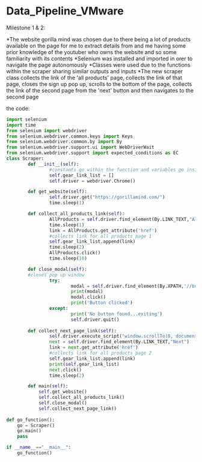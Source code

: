 # Data_Pipeline_VMware
Milestone 1 & 2:

*The website gorilla mind was chosen due to there being a lot of products available on the page for me to extract details from and me having some prior knowledge of the youtuber who owns the website and so some familiarity with its  contents
*Selenium was installed and imported in orer to navigate the page autonomously
*Classes were used due to the functions within the scraper sharing similar outputs and inputs
*The new scraper class collects the link of the 'all products' page, collects the link of that page, closes the sign up pop up, scrolls to the bottom of the page, collects the link of the second page from the 'next' button and then navigates to the second page

the code:
```python
import selenium
import time
from selenium import webdriver
from selenium.webdriver.common.keys import Keys
from selenium.webdriver.common.by import By
from selenium.webdriver.support.ui import WebDriverWait
from selenium.webdriver.support import expected_conditions as EC
class Scraper:
        def __init__(self):
                #constants go within the function and variables go inside the brackets above
                self.gear_link_list = []
                self.driver = webdriver.Chrome()

        def get_website(self):
                self.driver.get("https://gorillamind.com/")
                time.sleep(1)

        def collect_all_products_link(self):
                AllProducts = self.driver.find_element(By.LINK_TEXT,"All Products")
                time.sleep(1)
                link = AllProducts.get_attribute('href')
                #collects link for all products page 1
                self.gear_link_list.append(link)
                time.sleep(2)
                AllProducts.click()
                time.sleep(10)

        def close_modal(self):
        #closes pop up window
                try: 
                        modal = self.driver.find_element(By.XPATH,'//button[@class="sc-75msgg-0 RlRPc close-button cw-close"]')
                        print(modal)
                        modal.click()
                        print('Button clicked')    
                except:
                        print('No button found...exiting')
                        self.driver.quit() 
        
        def collect_next_page_link(self):
                self.driver.execute_script("window.scrollTo(0, document.body.scrollHeight);")
                next = self.driver.find_element(By.LINK_TEXT,"Next")
                link = next.get_attribute('href')
                #collects link for all products page 2
                self.gear_link_list.append(link)
                print(self.gear_link_list)
                next.click()
                time.sleep(2) 

        def main(self):
            self.get_website()
            self.collect_all_products_link()
            self.close_modal()
            self.collect_next_page_link()
            
def go_function():
    go = Scraper()
    go.main()
    pass

if __name__=="__main__":
    go_function()
           
```